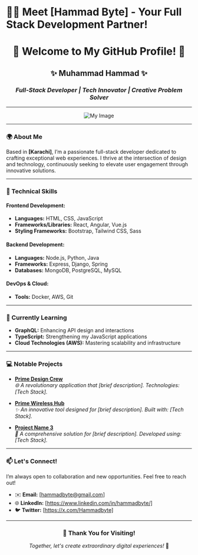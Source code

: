# 👋🌟 Meet [Hammad Byte] - Your Full Stack Development Partner!
<div align="center">

# 🌟 Welcome to My GitHub Profile! 🌟

## ✨ **Muhammad Hammad** ✨  
### *Full-Stack Developer | Tech Innovator | Creative Problem Solver*

</div>

---

<div align="center">

![My Image](https://www.shutterstock.com/image-photo/igniting-innovation-harnessing-power-coding-600nw-2425426569.jpg) <!-- Replace with an actual image URL for a more attractive look -->

</div>

---

### 🌍 About Me
Based in **[Karachi]**, I’m a passionate full-stack developer dedicated to crafting exceptional web experiences. I thrive at the intersection of design and technology, continuously seeking to elevate user engagement through innovative solutions.

---

### 💼 Technical Skills
#### **Frontend Development:**
- **Languages:** HTML, CSS, JavaScript
- **Frameworks/Libraries:** React, Angular, Vue.js
- **Styling Frameworks:** Bootstrap, Tailwind CSS, Sass

#### **Backend Development:**
- **Languages:** Node.js, Python, Java
- **Frameworks:** Express, Django, Spring
- **Databases:** MongoDB, PostgreSQL, MySQL

#### **DevOps & Cloud:**
- **Tools:** Docker, AWS, Git

---

### 🌱 Currently Learning
- **GraphQL:** Enhancing API design and interactions
- **TypeScript:** Strengthening my JavaScript applications
- **Cloud Technologies (AWS):** Mastering scalability and infrastructure

---

### 💻 Notable Projects
- **[Prime Design Crew](https://pdrdesign.netlify.app/)**  
  *🌐 A revolutionary application that [brief description]. Technologies: [Tech Stack].*

- **[Prime Wireless Hub](https://primewirelesshub.netlify.app/)**  
  *✨ An innovative tool designed for [brief description]. Built with: [Tech Stack].*

- **[Project Name 3](link-to-your-project3)**  
  *🚀 A comprehensive solution for [brief description]. Developed using: [Tech Stack].*

---

### 📫 Let's Connect!
I’m always open to collaboration and new opportunities. Feel free to reach out!  
- ✉️ **Email:** [hammadbyte@gmail.com]  
- 🌐 **LinkedIn:** [https://www.linkedin.com/in/hammadbyte/]  
- 🐦 **Twitter:** [https://x.com/Hammadbyte]  

---

<div align="center">

### 🌟 Thank You for Visiting!
*Together, let's create extraordinary digital experiences!* 🚀

</div>


<!--
**hammadnizam/hammadnizam** is a ✨ _special_ ✨ repository because its `README.md` (this file) appears on your GitHub profile.

Here are some ideas to get you started:

- 🔭 I’m currently working on ...
- 🌱 I’m currently learning ...
- 👯 I’m looking to collaborate on ...
- 🤔 I’m looking for help with ...
- 💬 Ask me about ...
- 📫 How to reach me: ...
- 😄 Pronouns: ...
- ⚡ Fun fact: ...
-->
